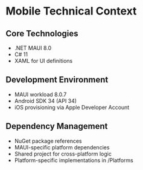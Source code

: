 # Mobile Technical Context

## Core Technologies
- .NET MAUI 8.0
- C# 11
- XAML for UI definitions

## Development Environment
- MAUI workload 8.0.7
- Android SDK 34 (API 34)
- iOS provisioning via Apple Developer Account

## Dependency Management
- NuGet package references
- MAUI-specific platform dependencies
- Shared project for cross-platform logic
- Platform-specific implementations in /Platforms

